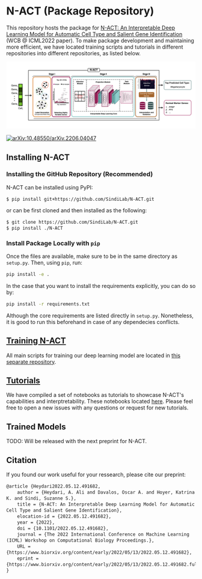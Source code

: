 # N-ACT (Package Repository)


This repository hosts the package for [N-ACT: An Interpretable Deep Learning Model for Automatic Cell Type and Salient Gene Identification](https://icml-compbio.github.io/2022/papers/WCBICML2022_paper_18.pdf) (WCB @ ICML2022 paper). To make package development and maintaining more efficient, we have located training scripts and tutorials in different repositories into different repositories, as listed below.

![N-ACT_Diagram](N-ACT_Diagram.png)

[![arXiv:10.48550/arXiv.2206.04047](http://img.shields.io/badge/arXiv-110.48550/arXiv.2206.04047-A42C25.svg)](https://doi.org/10.48550/arXiv.2206.04047)

## Installing N-ACT
### Installing the GitHub Repository (Recommended)
N-ACT can be installed using PyPI:
```
$ pip install git+https://github.com/SindiLab/N-ACT.git
```
or can be first cloned and then installed as the following:
```
$ git clone https://github.com/SindiLab/N-ACT.git
$ pip install ./N-ACT
```

### Install Package Locally with `pip`
Once the files are available, make sure to be in the same directory as `setup.py`. Then, using `pip`, run:

````bash
pip install -e .
````
In the case that you want to install the requirements explicitly, you can do so by:
````bash
pip install -r requirements.txt
````
Although the core requirements are listed directly in `setup.py`. Nonetheless, it is good to run this beforehand in case of any dependecies conflicts.

## [Training N-ACT](https://github.com/SindiLab/N-ACT-TrainingScripts)
All main scripts for training our deep learning model are located in [this separate repository](https://github.com/SindiLab/N-ACT-TrainingScripts).

## [Tutorials](https://github.com/SindiLab/Tutorials/tree/main/N-ACT)
We have compiled a set of notebooks as tutorials to showcase N-ACT's capabilities and interptretability. These notebooks located [here](https://github.com/SindiLab/Tutorials/tree/main/N-ACT). Please feel free to open a new issues with any questions or request for new tutorials.

## Trained Models
TODO: Will be released with the next preprint for N-ACT.
## Citation
If you found our work useful for your ressearch, please cite our preprint:
```
@article {Heydari2022.05.12.491682,
	author = {Heydari, A. Ali and Davalos, Oscar A. and Hoyer, Katrina K. and Sindi, Suzanne S.},
	title = {N-ACT: An Interpretable Deep Learning Model for Automatic Cell Type and Salient Gene Identification},
	elocation-id = {2022.05.12.491682},
	year = {2022},
	doi = {10.1101/2022.05.12.491682},
	journal = {The 2022 International Conference on Machine Learning (ICML) Workshop on Computational Biology Proceedings.},
	URL = {https://www.biorxiv.org/content/early/2022/05/13/2022.05.12.491682},
	eprint = {https://www.biorxiv.org/content/early/2022/05/13/2022.05.12.491682.full.pdf},
}
```
